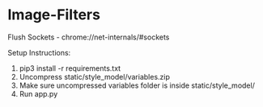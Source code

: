 # Image-Filters

Flush Sockets - chrome://net-internals/#sockets

Setup Instructions:
1)  pip3 install -r requirements.txt
2)  Uncompress static/style_model/variables.zip
3)  Make sure uncompressed variables folder is inside static/style_model/
4)  Run app.py
